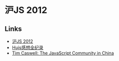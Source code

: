 # 沪JS 2012

## Links

* [沪JS 2012](http://www.headin.cn/Themes/Activity/Details?activityId=5038448b869d081bf0d972b3&groupId=3506)
* [Hujs感想全纪录](http://imtx.me/archives/1757.html)
* [Tim Caswell: The JavaScript Community in China](https://c9.io/site/blog/2012/09/the-javascript-community-in-china/)
